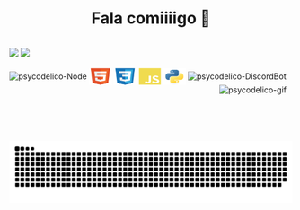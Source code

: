 ##
<h1 align="center">Fala comiiiigo 👋</h1><br>

<div>
<img height="160em" src="https://redmef-psys-projects-3e3d498d.vercel.app/api?username=psycodelico&show_icons=true&theme=radical&count_private=true"/>
<img height="160em" src="https://redmef-psys-projects-3e3d498d.vercel.app/api/top-langs/?username=psycodelico&layout=compact&show_icons=true&theme=radical&count_private=true"/>
</div>

<div style="display: inline_block"><br>
  
  <img align="center" alt="psycodelico-Node" height="30" width="40" src="https://cdn.jsdelivr.net/gh/devicons/devicon/icons/nodejs/nodejs-original.svg">
  <img align="center" alt="psycodelico-HTML" height="30" width="40" src="https://raw.githubusercontent.com/devicons/devicon/master/icons/html5/html5-original.svg">
  <img align="center" alt="psycodelico-CSS" height="30" width="40" src="https://raw.githubusercontent.com/devicons/devicon/master/icons/css3/css3-original.svg">
  <img align="center" alt="psycodelico-Js" height="30" width="40" src="https://raw.githubusercontent.com/devicons/devicon/master/icons/javascript/javascript-plain.svg">
  <img align="center" alt="psycodelico-Python" height="30" width="40" src="https://raw.githubusercontent.com/devicons/devicon/master/icons/python/python-original.svg">
  <img align="center" alt="psycodelico-DiscordBot" height="30" width="30" src="https://cdn3.emoji.gg/emojis/1564-badge-developer.png">
  <img align="right" alt="psycodelico-gif" height="100" width="130" src="https://media1.tenor.com/m/w7JSXRK9tsAAAAAC/vanitas-no-carte-anime.gif">
</div>

##

<picture>
  <source media="(prefers-color-scheme: dark)" srcset="https://raw.githubusercontent.com/psycodelico/psycodelico/output/github-contribution-grid-snake-dark.svg">
  <source media="(prefers-color-scheme: light)" srcset="https://raw.githubusercontent.com/psycodelico/psycodelico/output/github-contribution-grid-snake.svg">
  <img alt="snake" src="https://raw.githubusercontent.com/psycodelico/psycodelico/output/github-contribution-grid-snake.svg">
</picture>
